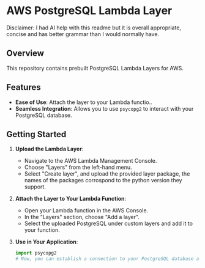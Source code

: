 # AWS PostgreSQL Lambda Layer 
Disclaimer:  I had AI help with this readme but it is overall appropriate, concise and has better grammar than I would normally have. 

## Overview
This repository contains prebuilt PostgreSQL Lambda Layers for AWS.

## Features
- **Ease of Use**: Attach the layer to your Lambda functio..
- **Seamless Integration**: Allows you to use `psycopg2` to interact with your PostgreSQL database.

## Getting Started
1. **Upload the Lambda Layer**:
   - Navigate to the AWS Lambda Management Console.
   - Choose "Layers" from the left-hand menu.
   - Select "Create layer", and upload the provided layer package, the names of the packages corrospond to the python version they support.

2. **Attach the Layer to Your Lambda Function**:
   - Open your Lambda function in the AWS Console.
   - In the "Layers" section, choose "Add a layer".
   - Select the uploaded PostgreSQL under custom layers and add it to your function.

3. **Use in Your Application**:
   ```python
   import psycopg2
   # Now, you can establish a connection to your PostgreSQL database and execute SQL statements as usual.

